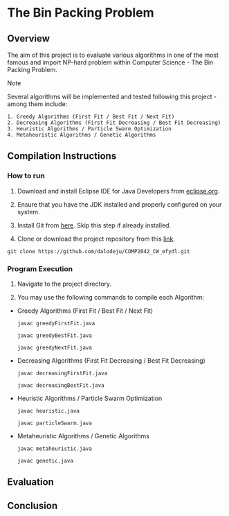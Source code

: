 # The Bin Packing Problem


## Overview
The aim of this project is to evaluate various algorithms in one of the most famous and import NP-hard problem within Computer Science - The Bin Packing Problem. 
>[!NOTE]
>Several algorithms will be implemented and tested following this project - among them include:
>```
>1. Greedy Algorithms (First Fit / Best Fit / Next Fit)
>2. Decreasing Algorithms (First Fit Decreasing / Best Fit Decreasing)
>3. Heuristic Algorithms / Particle Swarm Optimization
>4. Metaheuristic Algorithms / Genetic Algorithms
>```


## Compilation Instructions
### How to run

1. Download and install Eclipse IDE for Java Developers from [eclipse.org](https://www.eclipse.org/downloads/packages/).

2. Ensure that you have the JDK installed and properly configured on your system.

3. Install Git from [here](https://git-scm.com/downloads). Skip this step if already installed.

4. Clone or download the project repository from this [link](https://github.com/dalodeju/AIM-Group-4.git).
```
git clone https://github.com/dalodeju/COMP2042_CW_efydl.git
```


### Program Execution

1. Navigate to the project directory.

2. You may use the following commands to compile each Algorithm:

- Greedy Algorithms (First Fit / Best Fit / Next Fit)
   ```
   javac greedyFirstFit.java
   ```
   ```
   javac greedyBestFit.java
   ```
   ```
   javac greedyNextFit.java
   ```
- Decreasing Algorithms (First Fit Decreasing / Best Fit Decreasing)
   ```
   javac decreasingFirstFit.java
   ```
   ```
   javac decreasingBestFit.java
   ```
- Heuristic Algorithms / Particle Swarm Optimization
   ```
   javac heuristic.java
   ```
   ```
   javac particleSwarm.java
   ```
- Metaheuristic Algorithms / Genetic Algorithms
   ```
   javac metaheuristic.java
   ```
   ```
   javac genetic.java
   ```


## Evaluation


## Conclusion

